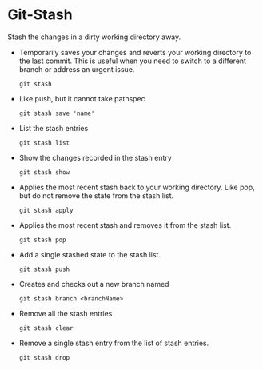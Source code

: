# Git-Stash
Stash the changes in a dirty working directory away.
- Temporarily saves your changes and reverts your working directory to the last commit. This is useful when you need to switch to a different branch or address an urgent issue.
  ```
  git stash
  ```
- Like push, but it cannot take pathspec 
  ```
  git stash save 'name'
  ```
- List the stash entries
  ```
  git stash list
  ```
- Show the changes recorded in the stash entry
  ```
  git stash show
  ```
- Applies the most recent stash back to your working directory. Like pop, but do not remove the state from the stash list.
  ```
  git stash apply
  ```
- Applies the most recent stash and removes it from the stash list.
  ```
  git stash pop
  ```
- Add a single stashed state to the stash list.
  ```
  git stash push
  ```
- Creates and checks out a new branch named <branchname>
  ```
  git stash branch <branchName> 
  ```
- Remove all the stash entries
  ```
  git stash clear
  ```
- Remove a single stash entry from the list of stash entries.
  ```
  git stash drop
  ```

